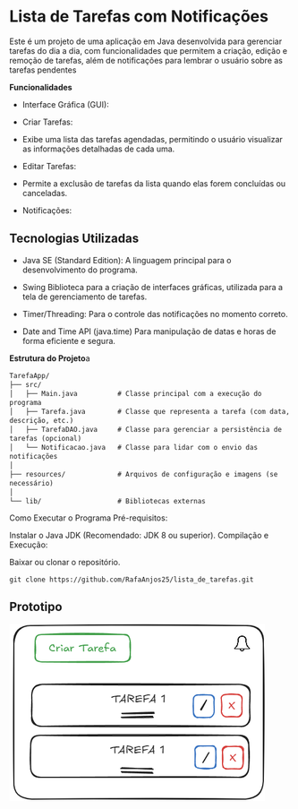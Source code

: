 # Lista de Tarefas com Notificações

Este é um projeto de uma aplicação em Java desenvolvida para gerenciar tarefas do dia a dia, com funcionalidades que permitem a criação, edição e remoção de tarefas, além de notificações para lembrar o usuário sobre as tarefas pendentes

**Funcionalidades**

- Interface Gráfica (GUI):

- Criar Tarefas:

- Exibe uma lista das tarefas agendadas, permitindo o usuário visualizar as informações detalhadas de cada uma.

- Editar Tarefas:

- Permite a exclusão de tarefas da lista quando elas forem concluídas ou canceladas.

- Notificações:

## Tecnologias Utilizadas

+ Java SE (Standard Edition):
 A linguagem principal para o desenvolvimento do programa.

+ Swing
 Biblioteca para a criação de interfaces gráficas, utilizada para a tela de gerenciamento de tarefas.

+ Timer/Threading:
 Para o controle das notificações no momento correto.

+ Date and Time API (java.time)
 Para manipulação de datas e horas de forma eficiente e segura.

**Estrutura do Projeto**a
```
TarefaApp/
├── src/
│   ├── Main.java          # Classe principal com a execução do programa
│   ├── Tarefa.java        # Classe que representa a tarefa (com data, descrição, etc.)
│   ├── TarefaDAO.java     # Classe para gerenciar a persistência de tarefas (opcional)
│   └── Notificacao.java   # Classe para lidar com o envio das notificações
│
├── resources/             # Arquivos de configuração e imagens (se necessário)
│
└── lib/                   # Bibliotecas externas
```

Como Executar o Programa
Pré-requisitos:

Instalar o Java JDK (Recomendado: JDK 8 ou superior).
Compilação e Execução:

Baixar ou clonar o repositório.

```
git clone https://github.com/RafaAnjos25/lista_de_tarefas.git
```

## Prototipo

![Prototipo](/img/img.png)
